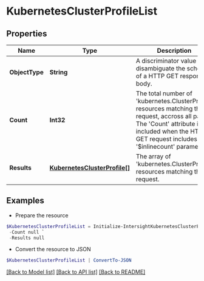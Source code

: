 # KubernetesClusterProfileList
## Properties

Name | Type | Description | Notes
------------ | ------------- | ------------- | -------------
**ObjectType** | **String** | A discriminator value to disambiguate the schema of a HTTP GET response body. | 
**Count** | **Int32** | The total number of &#39;kubernetes.ClusterProfile&#39; resources matching the request, accross all pages. The &#39;Count&#39; attribute is included when the HTTP GET request includes the &#39;$inlinecount&#39; parameter. | [optional] 
**Results** | [**KubernetesClusterProfile[]**](KubernetesClusterProfile.md) | The array of &#39;kubernetes.ClusterProfile&#39; resources matching the request. | [optional] 

## Examples

- Prepare the resource
```powershell
$KubernetesClusterProfileList = Initialize-IntersightKubernetesClusterProfileList  -ObjectType null `
 -Count null `
 -Results null
```

- Convert the resource to JSON
```powershell
$KubernetesClusterProfileList | ConvertTo-JSON
```

[[Back to Model list]](../README.md#documentation-for-models) [[Back to API list]](../README.md#documentation-for-api-endpoints) [[Back to README]](../README.md)

